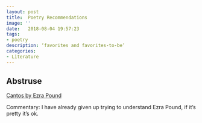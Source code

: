 ```yaml
---
layout: post
title:  Poetry Recommendations
image: ''
date:   2018-08-04 19:57:23
tags:
- poetry
description: ‘favorites and favorites-to-be’
categories:
- Literature
---
```


## Abstruse
[Cantos by Ezra Pound][1]

Commentary: I have already given up trying to understand Ezra Pound, if it’s pretty it’s ok.

[1]:	https://www.poets.org/poetsorg/poem/canto-i